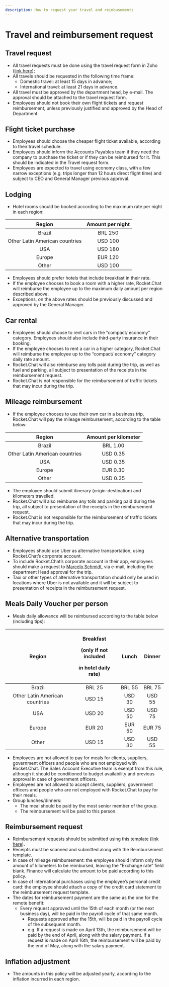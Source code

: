 ```yaml
---
description: How to request your travel and reimbusements
---
```


# Travel and reimbursement request

## Travel request

* All travel requests must be done using the travel request form in Zoho \([link here](https://people.zoho.com/rocketchat/zp#travel/form/listview-formId:524549000000035731/viewId:524549000000035733)\);
* All travels should be requested in the following time frame:
  * Domestic travel: at least 15 days in advance;
  * International travel: at least 21 days in advance.
* All travel must be approved by the department head, by e-mail. The approval should be attached to the travel request form.
* Employees should not book their own flight tickets and request reimbursement, unless previously justified and approved by the Head of Department

## Flight ticket purchase

* Employees should choose the cheaper flight ticket available, according to their travel schedule.
* Employees should inform the Accounts Payables team if they need the company to purchase the ticket or if they can be reimbursed for it. This should be indicated in the Travel request form.
* Employees are expected to travel using economy class, with a few narrow exceptions \(e.g. trips longer than 12 hours direct flight time\) and subject to CEO and General Manager previous approval.

## Lodging

* Hotel rooms should be booked according to the maximum rate per night in each region:

| Region | Amount per night |
| :---: | :---: |
| Brazil | BRL 250 |
| Other Latin American countries | USD 100 |
| USA | USD 180 |
| Europe | EUR 120 |
| Other | USD 100 |

* Employees should prefer hotels that include breakfast in their rate.
* If the employee chooses to book a room with a higher rate, Rocket.Chat will reimburse the employee up to the maximum daily amount per region described above.
* Exceptions, on the above rates should be previously discussed and approved by the General Manager.

## Car rental

* Employees should choose to rent cars in the “compact/ economy” category. Employees should also include third-party insurance in their booking.
* If the employee chooses to rent a car in a higher category, Rocket.Chat will reimburse the employee up to the “compact/ economy” category daily rate amount.
* Rocket.Chat will also reimburse any tolls paid during the trip, as well as fuel and parking, all subject to presentation of  the receipts in the reimbursement request.
* Rocket.Chat is not responsible for the reimbursement of traffic tickets that may incur during the trip.

## Mileage reimbursement

* If the employee chooses to use their own car in a business trip, Rocket.Chat will pay the mileage reimbursement, according to the table below:

| Region | Amount per kilometer |
| :---: | :---: |
| Brazil | BRL 1.00 |
| Other Latin American countries | USD 0.35 |
| USA | USD 0.35 |
| Europe | EUR 0.30 |
| Other | USD 0.35 |

* The employee should submit itinerary \(origin-destination\) and kilometers travelled.
* Rocket.Chat will also reimburse any tolls and parking paid during the trip, all subject to presentation of  the receipts in the reimbursement request.
* Rocket.Chat is not responsible for the reimbursement of traffic tickets that may incur during the trip.

## Alternative transportation

* Employees should use Uber as alternative transportation, using Rocket.Chat’s corporate account.
* To include Rocket.Chat’s corporate account in their app, employees should make a request to [Marcelo Schmidt](mailto:marcelo.schmidt@rocket.chat), via e-mail, including the department Head approval for the trip.
* Taxi or other types of alternative transportation should only be used in locations where Uber is not available and it will be subject to presentation of receipts in the reimbursement request.

## Meals Daily Voucher per person

* Meals daily allowance will be reimbursed according to the table below \(including tips\):

<table>
  <thead>
    <tr>
      <th style="text-align:center">Region</th>
      <th style="text-align:center">
        <p>Breakfast</p>
        <p>(only if not included</p>
        <p>in hotel daily rate)</p>
      </th>
      <th style="text-align:center">Lunch</th>
      <th style="text-align:center">Dinner</th>
    </tr>
  </thead>
  <tbody>
    <tr>
      <td style="text-align:center">Brazil</td>
      <td style="text-align:center">BRL 25</td>
      <td style="text-align:center">BRL 55</td>
      <td style="text-align:center">BRL 75</td>
    </tr>
    <tr>
      <td style="text-align:center">Other Latin American countries</td>
      <td style="text-align:center">USD 15</td>
      <td style="text-align:center">USD 30</td>
      <td style="text-align:center">USD 55</td>
    </tr>
    <tr>
      <td style="text-align:center">USA</td>
      <td style="text-align:center">USD 20</td>
      <td style="text-align:center">USD 50</td>
      <td style="text-align:center">USD 75</td>
    </tr>
    <tr>
      <td style="text-align:center">Europe</td>
      <td style="text-align:center">EUR 20</td>
      <td style="text-align:center">EUR 50</td>
      <td style="text-align:center">EUR 75</td>
    </tr>
    <tr>
      <td style="text-align:center">Other</td>
      <td style="text-align:center">USD 15</td>
      <td style="text-align:center">USD 30</td>
      <td style="text-align:center">USD 55</td>
    </tr>
  </tbody>
</table>

* Employees are not allowed to pay for meals for clients, suppliers, government officers and people who are not employed with Rocket.Chat. The Sales Account Executive team is exempt from this rule, although it should be conditioned to budget availability and previous approval in case of government officers.
* Employees are not allowed to accept clients, suppliers, government officers and people who are not employed with Rocket.Chat to pay for their meals.
* Group lunches/dinners:
  * The meal should be paid by the most senior member of the group.
  * The reimbursement will be paid to this person.

## Reimbursement request 

* Reimbursement requests should be submitted using this template \([link here](https://people.zoho.com/rocketchat/zp#travel/form/add-formLinkName:travelexpenses)\).
* Receipts must be scanned and submitted along with the Reimbursement template.
* In case of mileage reimbursement: the employee should inform only the amount of kilometers to be reimbursed, leaving the “Exchange rate” field blank. Finance will calculate the amount to be paid according to this policy.
* In case of international purchases using the employee’s personal credit card: the employee should attach a copy of the credit card statement to the reimbursement request template.
* The dates for reimbursement payment are the same as the one for the remote benefit:
  * Every request approved until the 15th of each month \(or the next business day\), will be paid in the payroll cycle of that same month.
    * Requests approved after the 15th, will be paid in the payroll cycle of the subsequent month.
    * e.g. If a request is made on April 13th, the reimbursement will be paid by the end of April, along with the salary payment. If a request is made on April 16th, the reimbursement will be paid by the end of May, along with the salary payment.

## Inflation adjustment

* The amounts in this policy will be adjusted yearly, according to the inflation incurred in each region.

